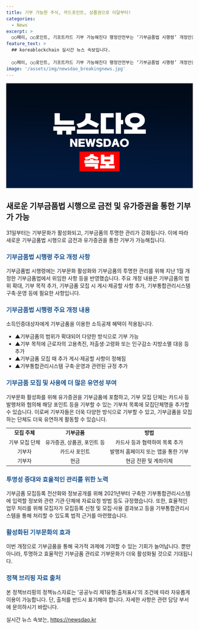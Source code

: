 ```yaml
---
title: 기부 가능한 주식, 카드포인트, 상품권으로 이달부터!
categories:
  - News
excerpt: >
  ○○페이, ○○포인트, 기프트카드 기부 가능해진다 행정안전부는 ‘기부금품법 시행령’ 개정안을 통과, 31일부터 유가증권으로의 기부가 가능하다고 밝혔다. 주요 개정 사항으로는 기부금품 범위의 확대와 기부 목적의 추가, 기부금 모집 시 게시ㆍ제공할 사항의 추가 등이다. 유가증권을 포함하여 기부하고, 모집단체는 발행처와 협의해 해당 포인트 등을 기부할 수 있도록 함으로써 기부의 다양한 형태로 진행될 수 있게 되었다. 또한, 기부금의 투명성 높이기 위해 정보공개 등에 관한 규정도 마련했다. 행정안전부는 기부문화를 활성화하고 더 쉽게 기부할 수 있게 하고, 이를 통해 국가적 과제를 해결하는 데 기여하겠다고 강조했다. (자료출처=정책브리핑 www.korea.kr)
feature_text: >
  ## koreablockchain 실시간 뉴스 속보입니다.

  ○○페이, ○○포인트, 기프트카드 기부 가능해진다 행정안전부는 ‘기부금품법 시행령’ 개정안을 통과, 31일부터 유가증권으로의 기부가 가능하다고 밝혔다. 주요 개정 사항으로는 기부금품 범위의 확대와 기부 목적의 추가, 기부금 모집 시 게시ㆍ제공할 사항의 추가 등이다. 유가증권을 포함하여 기부하고, 모집단체는 발행처와 협의해 해당 포인트 등을 기부할 수 있도록 함으로써 기부의 다양한 형태로 진행될 수 있게 되었다. 또한, 기부금의 투명성 높이기 위해 정보공개 등에 관한 규정도 마련했다. 행정안전부는 기부문화를 활성화하고 더 쉽게 기부할 수 있게 하고, 이를 통해 국가적 과제를 해결하는 데 기여하겠다고 강조했다. (자료출처=정책브리핑 www.korea.kr)
image: '/assets/img/newsdao_breakingnews.jpg'
---
```


<p><img src="/assets/img/newsdao_breakingnews.jpg" alt="koreablockchain 속보" /></p>

<h2 data-ke-size="size26">새로운 기부금품법 시행으로 금전 및 유가증권을 통한 기부가 가능</h2>

<p data-ke-size="size16">31일부터는 기부문화가 활성화되고, 기부금품의 투명한 관리가 강화됩니다. 이에 따라 새로운 기부금품법 시행으로 금전과 유가증권을 통한 기부가 가능해집니다. </p>

<h3><b><span style="color: #1a5490;">기부금품법 시행령 주요 개정 사항</span></b></h3>

<p data-ke-size="size16">기부금품법 시행령에는 기부문화 활성화와 기부금품의 투명한 관리를 위해 지난 1월 개정한 기부금품법에서 위임한 사항 등을 반영했습니다. 주요 개정 내용은 기부금품의 범위 확대, 기부 목적 추가, 기부금품 모집 시 게시·제공할 사항 추가, 기부통합관리시스템 구축·운영 등에 필요한 사항입니다.</p>

<h3><b><span style="color: #1a5490;">기부금품법 시행령 주요 개정 내용</span></b></h3>

<p data-ke-size="size16">소득인증대상자에게 기부금품을 이용한 소득공제 혜택이 적용됩니다.</p>

<ul>
<li> ▲기부금품의 범위가 확대되어 다양한 방식으로 기부 가능</li>
<li> ▲기부 목적에 근로자의 고용촉진, 저출생·고령화 또는 인구감소·지방소멸 대응 등 추가</li>
<li> ▲기부금품 모집 때 추가 게시·제공할 사항이 정해짐</li>
<li> ▲기부통합관리시스템 구축·운영과 관련된 규정 추가</li>
</ul>

<h3><b><span style="color: #1a5490;">기부금품 모집 및 사용에 더 많은 유연성 부여</span></b></h3>

<p data-ke-size="size16">기부문화 활성화를 위해 유가증권을 기부금품에 포함하고, 기부 모집 단체는 카드사 등 발행처와 협의해 해당 포인트 등을 기부할 수 있는 기부처 목록에 모집단체명을 추가할 수 있습니다. 이로써 기부자들은 더욱 다양한 방식으로 기부할 수 있고, 기부금품을 모집하는 단체도 더욱 유연하게 활동할 수 있습니다. </p>

<table>
<tr>
<td style="text-align: center; height: 17px;"><b>모집 주체</b></td>
<td style="text-align: center; height: 17px;"><b>기부금품</b></td>
<td style="text-align: center; height: 17px;"><b>방법</b></td>
</tr>
<tr>
<td style="text-align: center; height: 17px;">기부 모집 단체</td>
<td style="text-align: center; height: 17px;">유가증권, 상품권, 포인트 등</td>
<td style="text-align: center; height: 17px;">카드사 등과 협력하여 목록 추가</td>
</tr>
<tr>
<td style="text-align: center; height: 17px;">기부자</td>
<td style="text-align: center; height: 17px;">카드사 포인트</td>
<td style="text-align: center; height: 17px;">발행처 홈페이지 또는 앱을 통한 기부</td>
</tr>
<tr>
<td style="text-align: center; height: 17px;">기부자</td>
<td style="text-align: center; height: 17px;">현금</td>
<td style="text-align: center; height: 17px;">현금 전환 및 계좌이체</td>
</tr>
</table>

<h3><b><span style="color: #1a5490;">투명성 증대와 효율적인 관리를 위한 노력</span></b></h3>

<p data-ke-size="size16">기부금품 모집등록 전산화와 정보공개를 위해 2021년부터 구축한 기부통합관리시스템에 입력할 정보와 관련 기관·단체에 자료요청 방법 등도 규정했습니다. 또한, 효율적인 업무 처리를 위해 모집자가 모집등록 신청 및 모집·사용 결과보고 등을 기부통합관리시스템을 통해 처리할 수 있도록 법적 근거를 마련했습니다.</p>

<h3><b><span style="color: #1a5490;">활성화된 기부문화의 효과</span></b></h3>

<p data-ke-size="size16">이번 개정으로 기부금품을 통해 국가적 과제에 기여할 수 있는 기회가 늘어납니다. 뿐만 아니라, 투명하고 효율적인 기부금품 관리로 기부문화가 더욱 활성화될 것으로 기대됩니다. </p>

<h3><b><span style="color: #1a5490;">정책 브리핑 자료 출처</span></b></h3>

<p data-ke-size="size16">본 정책브리핑의 정책뉴스자료는 '공공누리 제1유형:출처표시'의 조건에 따라 자유롭게 이용이 가능합니다. 단, 출처를 반드시 표기해야 합니다. 자세한 사항은 관련 담당 부서에 문의하시기 바랍니다.</p>
실시간 뉴스 속보는, <a href="https://newsdao.kr" rel="dofollow">https://newsdao.kr</a>


